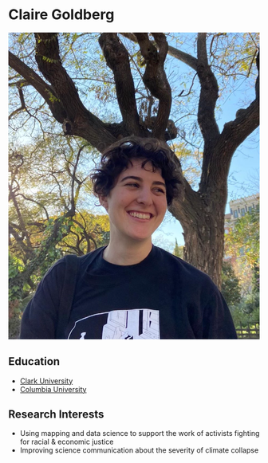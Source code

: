 # Claire Goldberg
![Photo of me](02_photo.png)
## Education
* [Clark University](https://www.clarku.edu)
* [Columbia University](https://www.aljazeera.com/news/2025/7/23/columbia-university-suspends-expels-nearly-80-students-over-gaza-protests) 

## Research Interests
* Using mapping and data science to support the work of activists fighting for racial & economic justice
* Improving science communication about the severity of climate collapse